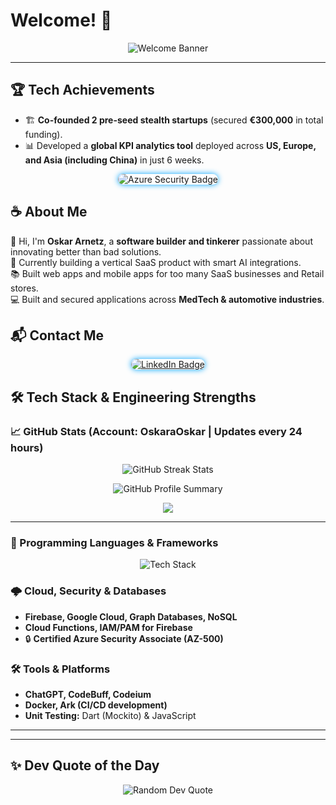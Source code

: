 # Welcome! 👋

<p align="center">
  <img src="https://capsule-render.vercel.app/api?type=waving&height=250&text=Welcome!&fontSize=75&color=gradient&animation=fadeIn" alt="Welcome Banner" />
</p>

---

## 🏆 Tech Achievements

- 🏗 **Co-founded 2 pre-seed stealth startups** (secured **€300,000** in total funding).
- 📊 Developed a **global KPI analytics tool** deployed across **US, Europe, and Asia (including China)** in just 6 weeks.

<p align="center">
  <img src="https://img.shields.io/badge/Azure-Security%20Certified-blue" alt="Azure Security Badge" style="border-radius:10px; box-shadow: 0 0 10px #00A4FF;">
</p>

## ☕ About Me

👋 Hi, I'm **Oskar Arnetz**, a **software builder and tinkerer** passionate about innovating better than bad solutions.  
🔧 Currently building a vertical SaaS product with smart AI integrations.  
📚 Built web apps and mobile apps for too many SaaS businesses and Retail stores.  
💻 Built and secured applications across **MedTech & automotive industries**.


## 📬 Contact Me

<p align="center">
  <a href="https://www.linkedin.com/in/oskar-arnetz/" target="_blank">
    <img src="https://img.shields.io/badge/LinkedIn-Oskar-blue?style=for-the-badge&logo=linkedin" alt="LinkedIn Badge" style="border-radius:10px; box-shadow: 0 0 10px #00A4FF;">
  </a>
</p>

## 🛠 Tech Stack & Engineering Strengths

### 📈 GitHub Stats (Account: OskaraOskar | Updates every 24 hours)

<p align="center">
  <img src="https://github-readme-streak-stats.herokuapp.com/?user=OskaraOskar&theme=radical&hide_border=true" alt="GitHub Streak Stats"/>
</p>

<p align="center">
  <img src="https://github-profile-summary-cards.vercel.app/api/cards/profile-details?username=OskaraOskar&theme=radical" alt="GitHub Profile Summary"/>
</p>

<p align="center">
  <img src="https://github-readme-activity-graph.vercel.app/graph?username=OskaraOskar&theme=tokyo-night&bg_color=00000000" />
</p>

---

### 🔹 Programming Languages & Frameworks

<p align="center">
  <img src="https://skillicons.dev/icons?i=typescript,flutter,dart,python,javascript,react,cs,solidity&theme=dark" alt="Tech Stack" />
</p>

### 🌩 Cloud, Security & Databases

- **Firebase, Google Cloud, Graph Databases, NoSQL**
- **Cloud Functions, IAM/PAM for Firebase**
- 🔒 **Certified Azure Security Associate (AZ-500)**

### 🛠 Tools & Platforms

- **ChatGPT, CodeBuff, Codeium**
- **Docker, Ark (CI/CD development)**
- **Unit Testing:** Dart (Mockito) & JavaScript

---



---

## ✨ Dev Quote of the Day

<p align="center">
  <img src="https://quotes-github-readme.vercel.app/api?type=horizontal&theme=radical" alt="Random Dev Quote"/>
</p>
